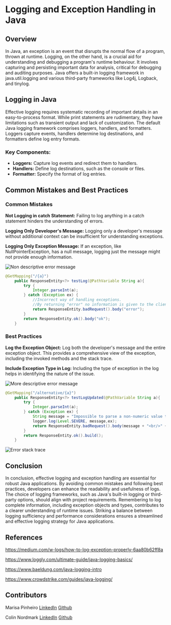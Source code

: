 # Logging and Exception Handling in Java

## Overview
In Java, an exception is an event that disrupts the normal flow of a program, thrown at runtime. Logging, on the other hand, is a crucial aid for understanding and debugging a program's runtime behaviour. It involves capturing and persisting important data for analysis, critical for debugging and auditing purposes. Java offers a built-in logging framework in java.util.logging and various third-party frameworks like Log4j, Logback, and tinylog.

## Logging in Java
Effective logging requires systematic recording of important details in an easy-to-process format. While print statements are rudimentary, they have limitations such as transient output and lack of customization. The default Java logging framework comprises loggers, handlers, and formatters. Loggers capture events, handlers determine log destinations, and formatters define log entry formats.


### Key Components:

- **Loggers:** Capture log events and redirect them to handlers.
- **Handlers:** Define log destinations, such as the console or files.
- **Formatter:** Specify the format of log entries.

## Common Mistakes and Best Practices

### Common Mistakes
**Not Logging in catch Statement:** Failing to log anything in a catch statement hinders the understanding of errors.

**Logging Only Developer's Message:** Logging only a developer's message without additional context can be insufficient for understanding exceptions.

**Logging Only Exception Message:** If an exception, like NullPointerException, has a null message, logging just the message might not provide enough information.


![Non descriptive error message](https://dev-to-uploads.s3.amazonaws.com/uploads/articles/4c3q2fllskp1npcybr3u.png)

```java
@GetMapping("/{a}")
    public ResponseEntity<?> testLog(@PathVariable String a){
        try {
            Integer.parseInt(a);
        } catch (Exception ex) {
            //Incorrect way of handling exceptions.
            //By returning "error" no information is given to the client.
            return ResponseEntity.badRequest().body("error");
        }
        return ResponseEntity.ok().body("ok");
    }
```

### Best Practices
**Log the Exception Object:** Log both the developer's message and the entire exception object. This provides a comprehensive view of the exception, including the invoked methods and the stack trace.

**Include Exception Type in Log:** Including the type of exception in the log helps in identifying the nature of the issue.


![More descriptive error message](https://dev-to-uploads.s3.amazonaws.com/uploads/articles/wcvsik3r30dbor0vh7r6.png)


```java
@GetMapping("/alternative/{a}")
    public ResponseEntity<?> testLogUpdated(@PathVariable String a){
        try {
            Integer.parseInt(a);
        } catch (Exception ex) {
            String message = "Impossible to parse a non-numeric value to integer.";
            logger.log(Level.SEVERE, message,ex);
            return ResponseEntity.badRequest().body(message + "<br/>" + ex);
        }
        return ResponseEntity.ok().build();
    }
```

![Error stack trace](https://dev-to-uploads.s3.amazonaws.com/uploads/articles/takfzj1tocq2xam2iwdk.png)

## Conclusion
In conclusion, effective logging and exception handling are essential for robust Java applications. By avoiding common mistakes and following best practices, developers can enhance the readability and usefulness of logs. The choice of logging frameworks, such as Java's built-in logging or third-party options, should align with project requirements. Remembering to log complete information, including exception objects and types, contributes to a clearer understanding of runtime issues. Striking a balance between logging sufficiency and performance considerations ensures a streamlined and effective logging strategy for Java applications.


## References
https://medium.com/w-logs/how-to-log-exception-properly-6aa80b62ff8a

https://www.loggly.com/ultimate-guide/java-logging-basics/

https://www.baeldung.com/java-logging-intro

https://www.crowdstrike.com/guides/java-logging/


## Contributors
Marisa Pinheiro
[LinkedIn](https://www.linkedin.com/in/marisa-pinheiro-833a12113/) [Github](https://github.com/Marisa-Pinheiro)

Colin Nordmark
[LinkedIn](https://www.linkedin.com/in/colinnordmark/)  [Github](https://github.com/colinnordmark)

